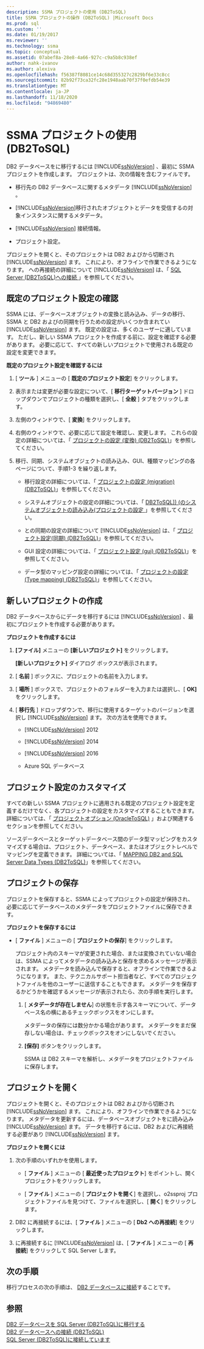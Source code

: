 ```yaml
---
description: SSMA プロジェクトの使用 (DB2ToSQL)
title: SSMA プロジェクトの操作 (DB2ToSQL) |Microsoft Docs
ms.prod: sql
ms.custom: ''
ms.date: 01/19/2017
ms.reviewer: ''
ms.technology: ssma
ms.topic: conceptual
ms.assetid: 07abef8a-28e8-4a66-927c-c9a5b8c938ef
author: nahk-ivanov
ms.author: alexiva
ms.openlocfilehash: f56387f8081ce14c68d355327c2829bf6e33c8cc
ms.sourcegitcommit: 82b92f73ca32fc28e1948aab70f37f0efdb54e39
ms.translationtype: MT
ms.contentlocale: ja-JP
ms.lasthandoff: 11/18/2020
ms.locfileid: "94869480"
---
```

# <a name="working-with-ssma-projects-db2tosql"></a>SSMA プロジェクトの使用 (DB2ToSQL)
DB2 データベースをに移行するには [!INCLUDE[ssNoVersion](../../includes/ssnoversion-md.md)] 、最初に SSMA プロジェクトを作成します。 プロジェクトは、次の情報を含むファイルです。  
  
-   移行先の DB2 データベースに関するメタデータ [!INCLUDE[ssNoVersion](../../includes/ssnoversion-md.md)] 。  
  
-   [!INCLUDE[ssNoVersion](../../includes/ssnoversion-md.md)]移行されたオブジェクトとデータを受信するの対象インスタンスに関するメタデータ。  
  
-   [!INCLUDE[ssNoVersion](../../includes/ssnoversion-md.md)] 接続情報。  
  
-   プロジェクト設定。  
  
プロジェクトを開くと、そのプロジェクトは DB2 およびから切断され [!INCLUDE[ssNoVersion](../../includes/ssnoversion-md.md)] ます。 これにより、オフラインで作業できるようになります。 への再接続の詳細について [!INCLUDE[ssNoVersion](../../includes/ssnoversion-md.md)] は、「 [SQL Server &#40;DB2ToSQL&#41;への接続 ](../../ssma/db2/connecting-to-sql-server-db2tosql.md)」を参照してください。  
  
## <a name="reviewing-default-project-settings"></a>既定のプロジェクト設定の確認  
SSMA には、データベースオブジェクトの変換と読み込み、データの移行、SSMA と DB2 およびの同期を行うための設定がいくつか含まれてい [!INCLUDE[ssNoVersion](../../includes/ssnoversion-md.md)] ます。 既定の設定は、多くのユーザーに適しています。 ただし、新しい SSMA プロジェクトを作成する前に、設定を確認する必要があります。 必要に応じて、すべての新しいプロジェクトで使用される既定の設定を変更できます。  
  
**既定のプロジェクト設定を確認するには**  
  
1.  [ **ツール** ] メニューの [ **既定のプロジェクト設定**] をクリックします。  
  
2.  表示または変更が必要な設定について、[ **移行ターゲットバージョン** ] ドロップダウンでプロジェクトの種類を選択し、[ **全般** ] タブをクリックします。  
  
3.  左側のウィンドウで、[ **変換**] をクリックします。  
  
4.  右側のウィンドウで、必要に応じて設定を確認し、変更します。 これらの設定の詳細については、「 [プロジェクトの設定 &#40;変換&#41; &#40;DB2ToSQL&#41;](../../ssma/db2/project-settings-conversion-db2tosql.md)」を参照してください。  
  
5.  移行、同期、システムオブジェクトの読み込み、GUI、種類マッピングの各ページについて、手順1-3 を繰り返します。  
  
    -   移行設定の詳細については、「 [プロジェクトの設定 &#40;migration&#41; &#40;DB2ToSQL&#41;](../../ssma/db2/project-settings-migration-db2tosql.md)」を参照してください。  
  
    -   システムオブジェクトの設定の詳細については、「 [DB2ToSQL&#41;&#41; &#40;のシステムオブジェクトの読み込み&#40;プロジェクトの設定 ](../../ssma/db2/project-settings-loading-system-objects-db2tosql.md)」を参照してください。  
  
    -   との同期の設定の詳細について [!INCLUDE[ssNoVersion](../../includes/ssnoversion-md.md)] は、「 [プロジェクト設定&#40;同期&#41; &#40;DB2ToSQL&#41;](../../ssma/db2/project-settings-synchronization-db2tosql.md)」を参照してください。  
  
    -   GUI 設定の詳細については、「 [プロジェクト設定 &#40;gui&#41; &#40;DB2ToSQL&#41;](../../ssma/db2/project-settings-gui-db2tosql.md)」を参照してください。  
  
    -   データ型のマッピング設定の詳細については、「 [プロジェクトの設定 &#40;Type mapping&#41; &#40;DB2ToSQL&#41;](../../ssma/db2/project-settings-type-mapping-db2tosql.md)」を参照してください。  
  
## <a name="creating-new-projects"></a>新しいプロジェクトの作成  
DB2 データベースからにデータを移行するには [!INCLUDE[ssNoVersion](../../includes/ssnoversion-md.md)] 、最初にプロジェクトを作成する必要があります。  
  
**プロジェクトを作成するには**  
  
1.  **[ファイル]** メニューの **[新しいプロジェクト]** をクリックします。  
  
    **[新しいプロジェクト]** ダイアログ ボックスが表示されます。  
  
2.  [ **名前** ] ボックスに、プロジェクトの名前を入力します。  
  
3.  [ **場所** ] ボックスで、プロジェクトのフォルダーを入力または選択し、[ **OK]** をクリックします。  
  
4.  [ **移行先** ] ドロップダウンで、移行に使用するターゲットのバージョンを選択し [!INCLUDE[ssNoVersion](../../includes/ssnoversion-md.md)] ます。 次の方法を使用できます。  
  
    -   [!INCLUDE[ssNoVersion](../../includes/ssnoversion-md.md)] 2012  
  
    -   [!INCLUDE[ssNoVersion](../../includes/ssnoversion-md.md)] 2014  
  
    -   [!INCLUDE[ssNoVersion](../../includes/ssnoversion-md.md)] 2016  
  
    -   Azure SQL データベース  
  
## <a name="customizing-project-settings"></a>プロジェクト設定のカスタマイズ  
すべての新しい SSMA プロジェクトに適用される既定のプロジェクト設定を定義するだけでなく、各プロジェクトの設定をカスタマイズすることもできます。 詳細については、「 [プロジェクトオプション &#40;OracleToSQL&#41;](../../ssma/oracle/setting-project-options-oracletosql.md) 」および関連するセクションを参照してください。  
  
ソースデータベースとターゲットデータベース間のデータ型マッピングをカスタマイズする場合は、プロジェクト、データベース、またはオブジェクトレベルでマッピングを定義できます。 詳細については、「 [MAPPING DB2 and SQL Server Data Types &#40;DB2ToSQL&#41;](../../ssma/db2/mapping-db2-and-sql-server-data-types-db2tosql.md)」を参照してください。  
  
## <a name="saving-projects"></a>プロジェクトの保存  
プロジェクトを保存すると、SSMA によってプロジェクトの設定が保持され、必要に応じてデータベースのメタデータをプロジェクトファイルに保存できます。  
  
**プロジェクトを保存するには**  
  
-   [ **ファイル** ] メニューの [ **プロジェクトの保存**] をクリックします。  
  
    プロジェクト内のスキーマが変更された場合、または変換されていない場合は、SSMA によってメタデータの読み込みと保存を求めるメッセージが表示されます。 メタデータを読み込んで保存すると、オフラインで作業できるようになります。 また、テクニカルサポート担当者など、すべてのプロジェクトファイルを他のユーザーに送信することもできます。 メタデータを保存するかどうかを確認するメッセージが表示されたら、次の手順を実行します。  
  
    1.  [ **メタデータが存在しません**] の状態を示す各スキーマについて、データベース名の横にあるチェックボックスをオンにします。  
  
        メタデータの保存には数分かかる場合があります。 メタデータをまだ保存しない場合は、チェックボックスをオンにしないでください。  
  
    2.  **[保存]** ボタンをクリックします。  
  
        SSMA は DB2 スキーマを解析し、メタデータをプロジェクトファイルに保存します。  
  
## <a name="opening-projects"></a>プロジェクトを開く  
プロジェクトを開くと、そのプロジェクトは DB2 およびから切断され [!INCLUDE[ssNoVersion](../../includes/ssnoversion-md.md)] ます。 これにより、オフラインで作業できるようになります。 メタデータを更新するには、データベースオブジェクトをに読み込み [!INCLUDE[ssNoVersion](../../includes/ssnoversion-md.md)] ます。 データを移行するには、DB2 およびに再接続する必要があり [!INCLUDE[ssNoVersion](../../includes/ssnoversion-md.md)] ます。  
  
**プロジェクトを開くには**  
  
1.  次の手順のいずれかを使用します。  
  
    -   [ **ファイル** ] メニューの [ **最近使ったプロジェクト**] をポイントし、開くプロジェクトをクリックします。  
  
    -   [ **ファイル** ] メニューの [ **プロジェクトを開く**] を選択し、o2ssproj プロジェクトファイルを見つけて、ファイルを選択し、[ **開く**] をクリックします。  
  
2.  DB2 に再接続するには、[ **ファイル** ] メニューの [ **Db2 への再接続**] をクリックします。  
  
3.  に再接続するに [!INCLUDE[ssNoVersion](../../includes/ssnoversion-md.md)] は、[ **ファイル** ] メニューの [ **再接続**] をクリックして SQL Server します。  
  
## <a name="next-step"></a>次の手順  
移行プロセスの次の手順は、 [DB2 データベースに接続](./connecting-to-db2-database-db2tosql.md)することです。  
  
## <a name="see-also"></a>参照  
[DB2 データベースを SQL Server &#40;DB2ToSQL&#41;に移行する ](../../ssma/db2/migrating-db2-databases-to-sql-server-db2tosql.md)  
[DB2 データベースへの接続 &#40;DB2ToSQL&#41;](../../ssma/db2/connecting-to-db2-database-db2tosql.md)  
[SQL Server &#40;DB2ToSQL&#41;に接続しています ](../../ssma/db2/connecting-to-sql-server-db2tosql.md)  

